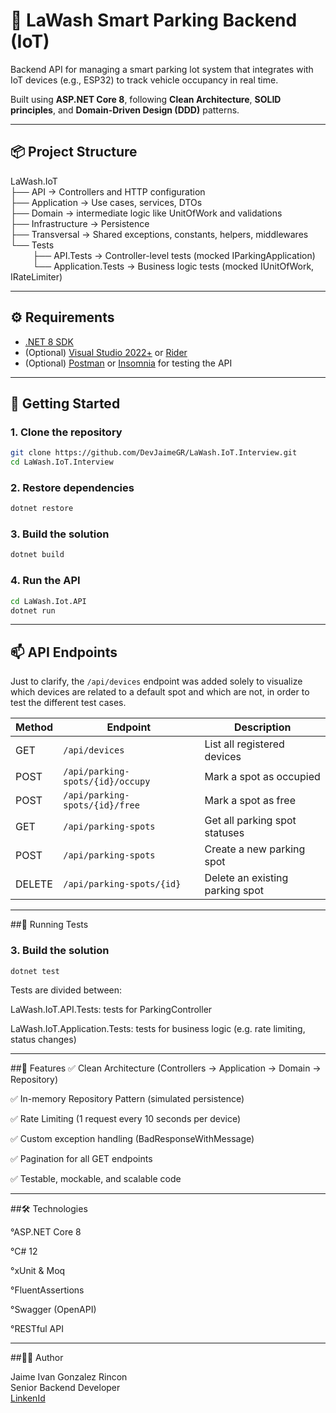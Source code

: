 # 🚗 LaWash Smart Parking Backend (IoT)

Backend API for managing a smart parking lot system that integrates with IoT devices (e.g., ESP32) to track vehicle occupancy in real time.

Built using **ASP.NET Core 8**, following **Clean Architecture**, **SOLID principles**, and **Domain-Driven Design (DDD)** patterns.

---

## 📦 Project Structure

LaWash.IoT <br>
├── API → Controllers and HTTP configuration <br>
├── Application → Use cases, services, DTOs <br>
├── Domain → intermediate logic like UnitOfWork and validations <br>
├── Infrastructure → Persistence <br>
├── Transversal → Shared exceptions, constants, helpers, middlewares <br>
└── Tests <br>
&nbsp;&nbsp;&nbsp;&nbsp;&nbsp;&nbsp;&nbsp;&nbsp;&nbsp;├── API.Tests → Controller-level tests (mocked IParkingApplication) <br>
&nbsp;&nbsp;&nbsp;&nbsp;&nbsp;&nbsp;&nbsp;&nbsp;&nbsp;└── Application.Tests → Business logic tests (mocked IUnitOfWork, IRateLimiter) <br>


---

## ⚙️ Requirements

- [.NET 8 SDK](https://dotnet.microsoft.com/en-us/download/dotnet/8.0)
- (Optional) [Visual Studio 2022+](https://visualstudio.microsoft.com/) or [Rider](https://www.jetbrains.com/rider/)
- (Optional) [Postman](https://www.postman.com/) or [Insomnia](https://insomnia.rest/) for testing the API

---

## 🚀 Getting Started

### 1. Clone the repository

```bash
git clone https://github.com/DevJaimeGR/LaWash.IoT.Interview.git
cd LaWash.IoT.Interview
```

### 2. Restore dependencies
```bash
dotnet restore
```

### 3. Build the solution
```bash
dotnet build
```

### 4. Run the API
```bash
cd LaWash.Iot.API
dotnet run
```

---

## 📫 API Endpoints

Just to clarify, the `/api/devices` endpoint was added solely to visualize which devices are related to a default spot and which are not, in order to test the different test cases.

| Method | Endpoint                         | Description                     |
| ------ | -------------------------------- | ------------------------------- |
| GET    | `/api/devices`                   | List all registered devices     |
| POST   | `/api/parking-spots/{id}/occupy` | Mark a spot as occupied         |
| POST   | `/api/parking-spots/{id}/free`   | Mark a spot as free             |
| GET    | `/api/parking-spots`             | Get all parking spot statuses   |
| POST   | `/api/parking-spots`             | Create a new parking spot       |
| DELETE | `/api/parking-spots/{id}`        | Delete an existing parking spot |

---

##🧪 Running Tests

### 3. Build the solution
```bash
dotnet test
```
Tests are divided between:

LaWash.IoT.API.Tests: tests for ParkingController

LaWash.IoT.Application.Tests: tests for business logic (e.g. rate limiting, status changes)

---

##🧠 Features
✅ Clean Architecture (Controllers → Application →  Domain → Repository)

✅ In-memory Repository Pattern (simulated persistence)

✅ Rate Limiting (1 request every 10 seconds per device)

✅ Custom exception handling (BadResponseWithMessage)

✅ Pagination for all GET endpoints

✅ Testable, mockable, and scalable code

---

##🛠 Technologies

°ASP.NET Core 8

°C# 12

°xUnit & Moq

°FluentAssertions

°Swagger (OpenAPI)

°RESTful API

---
##🧑‍💻 Author

Jaime Ivan Gonzalez Rincon <br>
Senior Backend Developer <br>
[LinkenId](https://www.linkedin.com/in/jaime-ivan-gonzalez-rincon)

